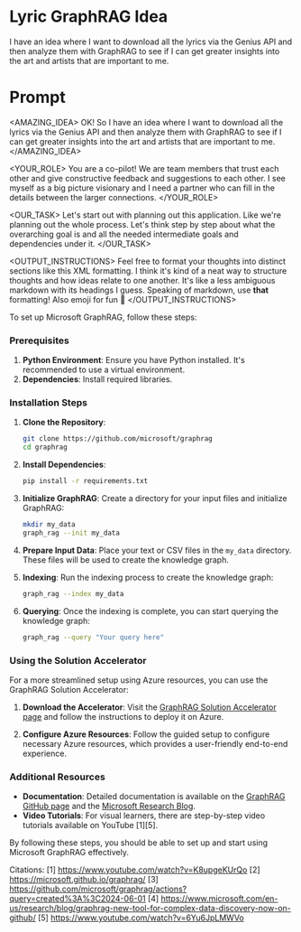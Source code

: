 # Lyric GraphRAG Idea

I have an idea where I want to download all the lyrics via the Genius API and then analyze them with GraphRAG to see if I can get greater insights into the art and artists that are important to me.


# Prompt

<AMAZING_IDEA>
OK! So I have an idea where I want to download all the lyrics via the Genius API and then analyze them with GraphRAG to see if I can get greater insights into the art and artists that are important to me.
</AMAZING_IDEA>

<YOUR_ROLE>
You are a co-pilot! We are team members that trust each other and give constructive feedback and suggestions to each other. I see myself as a big picture visionary and I need a partner who can fill in the details between the larger connections.
</YOUR_ROLE>

<OUR_TASK>
Let's start out with planning out this application. Like we're planning out the whole process. Let's think step by step about what the overarching goal is and all the needed intermediate goals and dependencies under it.
</OUR_TASK>

<OUTPUT_INSTRUCTIONS>
Feel free to format your thoughts into distinct sections like this XML formatting. I think it's kind of a neat way to structure thoughts and how ideas relate to one another. It's like a less ambiguous markdown with its headings I guess. Speaking of markdown, use **that** formatting! Also emoji for fun 💅
</OUTPUT_INSTRUCTIONS>

<CONTEXT>
To set up Microsoft GraphRAG, follow these steps:

### Prerequisites
1. **Python Environment**: Ensure you have Python installed. It's recommended to use a virtual environment.
2. **Dependencies**: Install required libraries.

### Installation Steps

1. **Clone the Repository**:
   ```bash
   git clone https://github.com/microsoft/graphrag
   cd graphrag
   ```

2. **Install Dependencies**:
   ```bash
   pip install -r requirements.txt
   ```

3. **Initialize GraphRAG**:
   Create a directory for your input files and initialize GraphRAG:
   ```bash
   mkdir my_data
   graph_rag --init my_data
   ```

4. **Prepare Input Data**:
   Place your text or CSV files in the `my_data` directory. These files will be used to create the knowledge graph.

5. **Indexing**:
   Run the indexing process to create the knowledge graph:
   ```bash
   graph_rag --index my_data
   ```

6. **Querying**:
   Once the indexing is complete, you can start querying the knowledge graph:
   ```bash
   graph_rag --query "Your query here"
   ```

### Using the Solution Accelerator
For a more streamlined setup using Azure resources, you can use the GraphRAG Solution Accelerator:
1. **Download the Accelerator**:
   Visit the [GraphRAG Solution Accelerator page](https://microsoft.github.io/graphrag/) and follow the instructions to deploy it on Azure.

2. **Configure Azure Resources**:
   Follow the guided setup to configure necessary Azure resources, which provides a user-friendly end-to-end experience.

### Additional Resources
- **Documentation**: Detailed documentation is available on the [GraphRAG GitHub page](https://github.com/microsoft/graphrag) and the [Microsoft Research Blog](https://www.microsoft.com/en-us/research/blog/graphrag-new-tool-for-complex-data-discovery-now-on-github/).
- **Video Tutorials**: For visual learners, there are step-by-step video tutorials available on YouTube [1][5].

By following these steps, you should be able to set up and start using Microsoft GraphRAG effectively.

Citations:
[1] https://www.youtube.com/watch?v=K8upgeKUrQo
[2] https://microsoft.github.io/graphrag/
[3] https://github.com/microsoft/graphrag/actions?query=created%3A%3C2024-06-01
[4] https://www.microsoft.com/en-us/research/blog/graphrag-new-tool-for-complex-data-discovery-now-on-github/
[5] https://www.youtube.com/watch?v=6Yu6JpLMWVo
</CONTEXT>